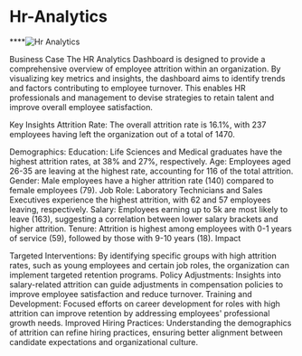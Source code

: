# Hr-Analytics

****![Hr Analytics](https://github.com/Mukesh221999/Hr-Analytics/assets/101379182/82ddf407-3e75-4bf6-b18f-d20c79dd5f8c)

Business Case
The HR Analytics Dashboard is designed to provide a comprehensive overview of employee attrition within an organization. By visualizing key metrics and insights, the dashboard aims to identify trends and factors contributing to employee turnover. This enables HR professionals and management to devise strategies to retain talent and improve overall employee satisfaction.

Key Insights
Attrition Rate: The overall attrition rate is 16.1%, with 237 employees having left the organization out of a total of 1470.

Demographics:
Education: Life Sciences and Medical graduates have the highest attrition rates, at 38% and 27%, respectively.
Age: Employees aged 26-35 are leaving at the highest rate, accounting for 116 of the total attrition.
Gender: Male employees have a higher attrition rate (140) compared to female employees (79).
Job Role: Laboratory Technicians and Sales Executives experience the highest attrition, with 62 and 57 employees leaving, respectively.
Salary: Employees earning up to 5k are most likely to leave (163), suggesting a correlation between lower salary brackets and higher attrition.
Tenure: Attrition is highest among employees with 0-1 years of service (59), followed by those with 9-10 years (18).
Impact

Targeted Interventions: By identifying specific groups with high attrition rates, such as young employees and certain job roles, the organization can implement targeted retention programs.
Policy Adjustments: Insights into salary-related attrition can guide adjustments in compensation policies to improve employee satisfaction and reduce turnover.
Training and Development: Focused efforts on career development for roles with high attrition can improve retention by addressing employees' professional growth needs.
Improved Hiring Practices: Understanding the demographics of attrition can refine hiring practices, ensuring better alignment between candidate expectations and organizational culture.
